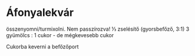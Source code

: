 # Áfonyalekvár
összenyomni/turmixolni. Nem passzírozva!
⅓ zselésítő (gyorsbefőző, 3:1)
3 gyümölcs : 1 cukor - de mégkevesebb cukor

Cukorba keverni a befőzőport

